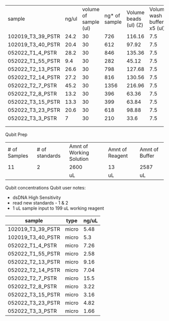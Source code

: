 |                   |       |                       |               |                       |                            |                   |                         |
| ----------------- | ----- | --------------------- | ------------- | --------------------- | -------------------------- | ----------------- | ----------------------- |
| sample            | ng/ul | volume of sample (ul) | ng* of sample | Volume beads (ul) (Z) | Volume wash buffer x5 (ul) | Total volume (ul) | Added beads cleanup (W) |
| 102019_T3_39_PSTR | 24.2  | 30                    | 726           | 116.16                | 7.5                        | 153.66            | 276.588                 |
| 102019_T3_40_PSTR | 20.4  | 30                    | 612           | 97.92                 | 7.5                        | 135.42            | 243.756                 |
| 052022_T1_4_PSTR  | 28.2  | 30                    | 846           | 135.36                | 7.5                        | 172.86            | 311.148                 |
| 052022_T1_55_PSTR | 9.4   | 30                    | 282           | 45.12                 | 7.5                        | 82.62             | 148.716                 |
| 052022_T2_13_PSTR | 26.6  | 30                    | 798           | 127.68                | 7.5                        | 165.18            | 297.324                 |
| 052022_T2_14_PSTR | 27.2  | 30                    | 816           | 130.56                | 7.5                        | 168.06            | 302.508                 |
| 052022_T2_7_PSTR  | 45.2  | 30                    | 1356          | 216.96                | 7.5                        | 254.46            | 458.028                 |
| 052022_T2_8_PSTR  | 13.2  | 30                    | 396           | 63.36                 | 7.5                        | 100.86            | 181.548                 |
| 052022_T3_15_PSTR | 13.3  | 30                    | 399           | 63.84                 | 7.5                        | 101.34            | 182.412                 |
| 052022_T3_23_PSTR | 20.6  | 30                    | 618           | 98.88                 | 7.5                        | 136.38            | 245.484                 |
| 052022_T3_3_PSTR  | 7     | 30                    | 210           | 33.6                  | 7.5                        | 71.1              | 127.98                  |
|                   |       |                       |               |                       |                            |                   |                         |
|                   |       |                       |               |                       |                            |                   |                         |

Qubit Prep

|   |   |   |   |   |
|---|---|---|---|---|
|# of Samples|# of standards|Amnt of Working Solution|Amnt of Reagent|Amnt of Buffer|
|11|2|2600|13|2587|
|||uL|uL|uL|

Qubit concentrations 
Qubit user notes:
- dsDNA High Sensitivity 
- read new standards - 1 & 2
- 1 uL sample input to 199 uL working reagent 



| sample            | type  | ng/uL |      
| ----------------- | ----- | ----- | 
| 102019_T3_39_PSTR | micro | 5.48  |  
| 102019_T3_40_PSTR | micro | 5.3   |    
| 052022_T1_4_PSTR  | micro | 7.26  |   
| 052022_T1_55_PSTR | micro | 2.58  |   
| 052022_T2_13_PSTR | micro | 9.16  |     
| 052022_T2_14_PSTR | micro | 7.04  |   
| 052022_T2_7_PSTR  | micro | 15.5  |    
| 052022_T2_8_PSTR  | micro | 3.22  |    
| 052022_T3_15_PSTR | micro | 3.16  |    
| 052022_T3_23_PSTR | micro | 4.82  |    
| 052022_T3_3_PSTR  | micro | 1.66  |    
